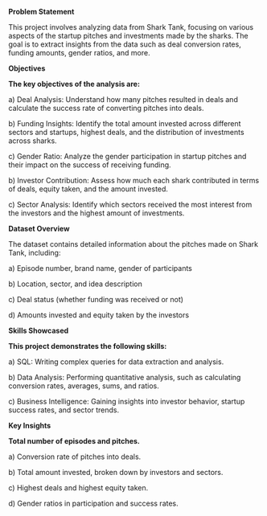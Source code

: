 **Problem Statement**

This project involves analyzing data from Shark Tank, focusing on various aspects of the startup pitches and investments made by the sharks. The goal is to extract insights from the data such as deal conversion rates, funding amounts, gender ratios, and more.

**Objectives**

**The key objectives of the analysis are:**

a) Deal Analysis: Understand how many pitches resulted in deals and calculate the success rate of converting pitches into deals.

b) Funding Insights: Identify the total amount invested across different sectors and startups, highest deals, and the distribution of investments across sharks.

c) Gender Ratio: Analyze the gender participation in startup pitches and their impact on the success of receiving funding.

b) Investor Contribution: Assess how much each shark contributed in terms of deals, equity taken, and the amount invested.

c) Sector Analysis: Identify which sectors received the most interest from the investors and the highest amount of investments.

**Dataset Overview**

The dataset contains detailed information about the pitches made on Shark Tank, including:

a) Episode number, brand name, gender of participants

b) Location, sector, and idea description

c) Deal status (whether funding was received or not)

d) Amounts invested and equity taken by the investors

**Skills Showcased**

**This project demonstrates the following skills:**

a) SQL: Writing complex queries for data extraction and analysis.

b) Data Analysis: Performing quantitative analysis, such as calculating conversion rates, averages, sums, and ratios.

c) Business Intelligence: Gaining insights into investor behavior, startup success rates, and sector trends.

**Key Insights**

**Total number of episodes and pitches.**

a) Conversion rate of pitches into deals.

b) Total amount invested, broken down by investors and sectors.

c) Highest deals and highest equity taken.

d) Gender ratios in participation and success rates.

